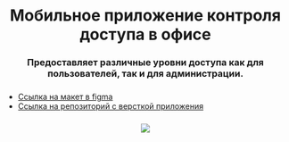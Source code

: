 <h1 align="center">Мобильное приложение контроля доступа в офисе</a>
<h3 align="center">Предоставляет различные уровни доступа как для пользователей, так и для администрации.</h3>

###

- [Ссылка на макет в figma](https://www.figma.com/design/v7u0qe8ouxuNEEFMopqP1u/Untitled?node-id=18-267&t=OGxlK9IWkyNWpQq5-1)
- [Ссылка на репозиторий с версткой приложения](https://gitnto.innovationcampus.ru/Ania-Krivs/UI-UX-minipigs)

###

<p align="center">
  <img src="https://svoefermerstvo.ru/img/0/0/resize/wysiwyg/photo_mari_rshb_2/photo_2023-09-15_14-50-38.jpg">
</p>